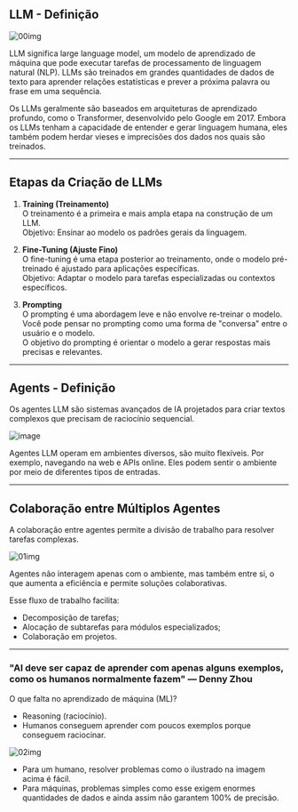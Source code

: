 ## LLM - Definição

![00img](https://github.com/user-attachments/assets/ab14f1b6-8f8b-4a86-af2b-99049c1e586c)

LLM significa large language model, um modelo de aprendizado de máquina que pode executar tarefas de processamento de linguagem natural (NLP).
LLMs são treinados em grandes quantidades de dados de texto para aprender relações estatísticas e prever a próxima palavra ou frase em uma sequência.

Os LLMs geralmente são baseados em arquiteturas de aprendizado profundo, como o Transformer, desenvolvido pelo Google em 2017.
Embora os LLMs tenham a capacidade de entender e gerar linguagem humana, eles também podem herdar vieses e imprecisões dos dados nos quais são treinados.

---
## Etapas da Criação de LLMs

1. **Training (Treinamento)**<br>
O treinamento é a primeira e mais ampla etapa na construção de um LLM.<br>
Objetivo: Ensinar ao modelo os padrões gerais da linguagem.

2. **Fine-Tuning (Ajuste Fino)**<br>
O fine-tuning é uma etapa posterior ao treinamento, onde o modelo pré-treinado é ajustado para aplicações específicas.<br>
Objetivo: Adaptar o modelo para tarefas especializadas ou contextos específicos.

3. **Prompting**<br>
O prompting é uma abordagem leve e não envolve re-treinar o modelo.<br>
Você pode pensar no prompting como uma forma de "conversa" entre o usuário e o modelo.<br>
O objetivo do prompting é orientar o modelo a gerar respostas mais precisas e relevantes.

---
## Agents - Definição

Os agentes LLM são sistemas avançados de IA projetados para criar textos complexos que precisam de raciocínio sequencial. 

![image](https://github.com/user-attachments/assets/d950a0fd-581f-4944-a3e6-fc2fa74fd128)

Agentes LLM operam em ambientes diversos, são muito flexíveis. 
Por exemplo, navegando na web e APIs online. Eles podem sentir o ambiente por meio de diferentes tipos de entradas.

---
## Colaboração entre Múltiplos Agentes

A colaboração entre agentes permite a divisão de trabalho para resolver tarefas complexas.

![01img](https://github.com/user-attachments/assets/94c664af-d6ef-4b52-869c-644aa408f0ac)

Agentes não interagem apenas com o ambiente, mas também entre si, o que aumenta a eficiência e permite soluções colaborativas.

Esse fluxo de trabalho facilita:
- Decomposição de tarefas;
- Alocação de subtarefas para módulos especializados;
- Colaboração em projetos.

---
### "AI deve ser capaz de aprender com apenas alguns exemplos, como os humanos normalmente fazem" — Denny Zhou

O que falta no aprendizado de máquina (ML)?
- Reasoning (raciocínio).
- Humanos conseguem aprender com poucos exemplos porque conseguem raciocinar.

![02img](https://github.com/user-attachments/assets/a8e60d93-d66e-42f9-9953-068577284224)

- Para um humano, resolver problemas como o ilustrado na imagem acima é fácil.
- Para máquinas, problemas simples como esse exigem enormes quantidades de dados e ainda assim não garantem 100% de precisão.
